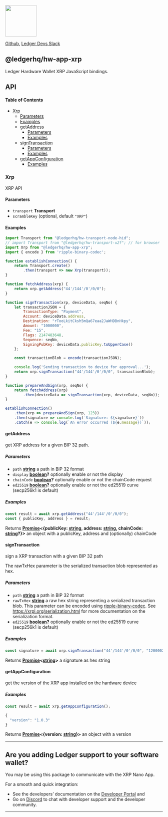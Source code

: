 <img src="https://user-images.githubusercontent.com/211411/34776833-6f1ef4da-f618-11e7-8b13-f0697901d6a8.png" height="100" />

[Github](https://github.com/LedgerHQ/ledgerjs/),
[Ledger Devs Slack](https://ledger-dev.slack.com/)

## @ledgerhq/hw-app-xrp

Ledger Hardware Wallet XRP JavaScript bindings.

## API

<!-- Generated by documentation.js. Update this documentation by updating the source code. -->

#### Table of Contents

*   [Xrp](#xrp)
    *   [Parameters](#parameters)
    *   [Examples](#examples)
    *   [getAddress](#getaddress)
        *   [Parameters](#parameters-1)
        *   [Examples](#examples-1)
    *   [signTransaction](#signtransaction)
        *   [Parameters](#parameters-2)
        *   [Examples](#examples-2)
    *   [getAppConfiguration](#getappconfiguration)
        *   [Examples](#examples-3)

### Xrp

XRP API

#### Parameters

*   `transport` **Transport** 
*   `scrambleKey`   (optional, default `"XRP"`)

#### Examples

```javascript
import Transport from "@ledgerhq/hw-transport-node-hid";
// import Transport from "@ledgerhq/hw-transport-u2f"; // for browser
import Xrp from "@ledgerhq/hw-app-xrp";
import { encode } from 'ripple-binary-codec';

function establishConnection() {
    return Transport.create()
        .then(transport => new Xrp(transport));
}

function fetchAddress(xrp) {
    return xrp.getAddress("44'/144'/0'/0/0");
}

function signTransaction(xrp, deviceData, seqNo) {
    let transactionJSON = {
        TransactionType: "Payment",
        Account: deviceData.address,
        Destination: "rTooLkitCksh5mQa67eaa2JaWHDBnHkpy",
        Amount: "1000000",
        Fee: "15",
        Flags: 2147483648,
        Sequence: seqNo,
        SigningPubKey: deviceData.publicKey.toUpperCase()
    };

    const transactionBlob = encode(transactionJSON);

    console.log('Sending transaction to device for approval...');
    return xrp.signTransaction("44'/144'/0'/0/0", transactionBlob);
}

function prepareAndSign(xrp, seqNo) {
    return fetchAddress(xrp)
        .then(deviceData => signTransaction(xrp, deviceData, seqNo));
}

establishConnection()
    .then(xrp => prepareAndSign(xrp, 123))
    .then(signature => console.log(`Signature: ${signature}`))
    .catch(e => console.log(`An error occurred (${e.message})`));
```

#### getAddress

get XRP address for a given BIP 32 path.

##### Parameters

*   `path` **[string](https://developer.mozilla.org/docs/Web/JavaScript/Reference/Global_Objects/String)** a path in BIP 32 format
*   `display` **[boolean](https://developer.mozilla.org/docs/Web/JavaScript/Reference/Global_Objects/Boolean)?** optionally enable or not the display
*   `chainCode` **[boolean](https://developer.mozilla.org/docs/Web/JavaScript/Reference/Global_Objects/Boolean)?** optionally enable or not the chainCode request
*   `ed25519` **[boolean](https://developer.mozilla.org/docs/Web/JavaScript/Reference/Global_Objects/Boolean)?** optionally enable or not the ed25519 curve (secp256k1 is default)

##### Examples

```javascript
const result = await xrp.getAddress("44'/144'/0'/0/0");
const { publicKey, address } = result;
```

Returns **[Promise](https://developer.mozilla.org/docs/Web/JavaScript/Reference/Global_Objects/Promise)<{publicKey: [string](https://developer.mozilla.org/docs/Web/JavaScript/Reference/Global_Objects/String), address: [string](https://developer.mozilla.org/docs/Web/JavaScript/Reference/Global_Objects/String), chainCode: [string](https://developer.mozilla.org/docs/Web/JavaScript/Reference/Global_Objects/String)?}>** an object with a publicKey, address and (optionally) chainCode

#### signTransaction

sign a XRP transaction with a given BIP 32 path

The rawTxHex parameter is the serialized transaction blob represented as
hex.

##### Parameters

*   `path` **[string](https://developer.mozilla.org/docs/Web/JavaScript/Reference/Global_Objects/String)** a path in BIP 32 format
*   `rawTxHex` **[string](https://developer.mozilla.org/docs/Web/JavaScript/Reference/Global_Objects/String)** a raw hex string representing a serialized transaction blob.
    This parameter can be encoded using [ripple-binary-codec](https://www.npmjs.com/package/ripple-binary-codec).
    See https://xrpl.org/serialization.html for more documentation on the serialization format.
*   `ed25519` **[boolean](https://developer.mozilla.org/docs/Web/JavaScript/Reference/Global_Objects/Boolean)?** optionally enable or not the ed25519 curve (secp256k1 is default)

##### Examples

```javascript
const signature = await xrp.signTransaction("44'/144'/0'/0/0", "12000022800000002400000002614000000001315D3468400000000000000C73210324E5F600B52BB3D9246D49C4AB1722BA7F32B7A3E4F9F2B8A1A28B9118CC36C48114F31B152151B6F42C1D61FE4139D34B424C8647D183142ECFC1831F6E979C6DA907E88B1CAD602DB59E2F");
```

Returns **[Promise](https://developer.mozilla.org/docs/Web/JavaScript/Reference/Global_Objects/Promise)<[string](https://developer.mozilla.org/docs/Web/JavaScript/Reference/Global_Objects/String)>** a signature as hex string

#### getAppConfiguration

get the version of the XRP app installed on the hardware device

##### Examples

```javascript
const result = await xrp.getAppConfiguration();

{
  "version": "1.0.3"
}
```

Returns **[Promise](https://developer.mozilla.org/docs/Web/JavaScript/Reference/Global_Objects/Promise)<{version: [string](https://developer.mozilla.org/docs/Web/JavaScript/Reference/Global_Objects/String)}>** an object with a version


---

## Are you adding Ledger support to your software wallet?

You may be using this package to communicate with the XRP Nano App.

For a smooth and quick integration:

- See the developers’ documentation on the [Developer Portal](https://developers.ledger.com/docs/transport/overview/) and
- Go on [Discord]((https://developers.ledger.com/discord-pro/)) to chat with developer support and the developer community.

---
